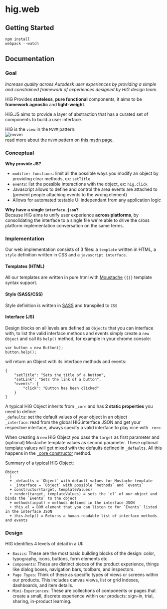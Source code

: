 # hig.web

## Getting Started

```
npm install
webpack --watch
```

## Documentation

### Goal

*Increase quality across Autodesk user experiences by providing a simple and constrained framework of experiences designed by HIG design team.*

HIG Provides **stateless**, **pure functional** components, it aims to be **framework agnostic** and **light-weight**.

HIG.JS aims to provide a layer of abstraction that has a curated set of components to build a user interface.

HIG is the `view` in the `MVVM` pattern:  
![mvvm](https://i-msdn.sec.s-msft.com/dynimg/IC564167.png)  
read more about the `MVVM` pattern on [this msdn page](https://msdn.microsoft.com/en-us/library/hh848246.aspx).

### Conceptual

**Why provide JS?**  
- `modifier functions`: limit all the possible ways you modify an object by providing clear methods, ex: `setTitle`
- `events`: list the possible interactions with the object, ex: `hig.click` 
- Javascript allows to define and control the area events are attached to (prevent people attaching events to the wrong element)
- Allows for automated testable UI independant from any application logic

**Why have a single `interface.json`?**  
Because HIG aims to unify user experience **across platforms**, by consolidating the interface to a single file we're able to drive the cross platform implementation conversation on the same terms.

### Implementation

Our web implementation consists of 3 files: a `template` written in HTML, a `style` definition written in CSS and a `javascript interface`.

#### Templates (HTML)

All our templates are written in pure html with [Moustache](https://mustache.github.io/) `{{}}` template syntax support.

#### Style (SASS/CSS)

Style definition is written in [SASS](http://sass-lang.com/) and transpiled to `CSS`

#### Interface (JS)

Design blocks on all levels are defined as `Objects` that you can interface with, to list the valid interface methods and events simply create a `new Object` and call its `help()` method, for example in your chrome console:

```
var button = new Button();
button.help();
```

will return an Object with its interface methods and events:

```
{
    "setTitle": "Sets the title of a button",
    "setLink": "Sets the link of a button",
    "events": {
        "click": "Button has been clicked"
    }
}
```

A typical HIG Object inherits from `_core` and has **2 static properties** you need to define:  
`_defaults`: set the default values of your object in an object  
`_interface`: read from the global HIG.interface JSON and get your respective interface, always specify a valid interface to play nice with `_core`.

When creating a `new` HIG Object you pass the `target` as first parameter and (optional) Mustache template values as second parameter. These optional template values will get mixed with the defaults defined in `_defaults`. All this happens in the [_core constructor](implementation/_core/_core.js#L12) method.

Summary of a typical HIG Object:
```
Object
  |
  + _defaults = `Object` with default values for Mustache template
  + _interface = `Object` with possible `methods` and `events`
  + constructor(target, templateValues)
  + render(target, templateValues) = sets the `el` of our object and binds the `Events` to the object
  + methods(input) = methods defined in the interface JSON
  + this.el = DOM element that you can listen to for `Events` listed in the interface JSON
  + this.help() = Returns a human readable list of interface methods and events
```

### Design

HIG identifies 4 levels of detail in a UI: 
- `Basics`: These are the most basic building blocks of the design: color, typography, icons, buttons, form elements etc.
- `Components`: These are distinct pieces of the product experience, things like dialog boxes, navigation bars, toolbars, and inspectors.
- `Page Types`: Think of these as specific types of views or screens within our products. This includes canvas views, list or grid indexes, dashboards, and item details.
- `Mini-Experiences`: These are collections of components or pages that create a small, discrete experience within our products: sign-in, trial, sharing, in-product learning.